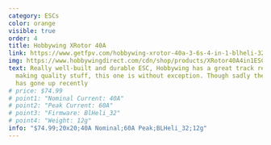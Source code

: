 ```yaml
---
category: ESCs
color: orange
visible: true
order: 4
title: Hobbywing XRotor 40A
link: https://www.getfpv.com/hobbywing-xrotor-40a-3-6s-4-in-1-blheli-32-esc.html
img: https://www.hobbywingdirect.com/cdn/shop/products/XRotor40A4in1ESCHDD1_2048x.jpg?v=1626194293
text: Really well-built and durable ESC, Hobbywing has a great track record for
  making quality stuff, this one is without exception. Though sadly the price
  has gone up recently
# price: $74.99
# point1: "Nominal Current: 40A"
# point2: "Peak Current: 60A"
# point3: "Firmware: BlHeli_32"
# point4: "Weight: 12g"
info: "$74.99;20x20;40A Nominal;60A Peak;BLHeli_32;12g"
---
```

